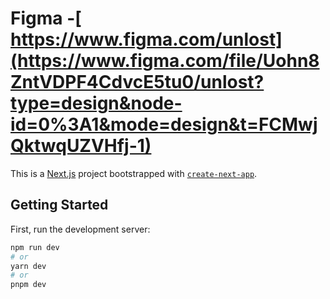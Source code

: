 # **Figma** -[ https://www.figma.com/unlost](https://www.figma.com/file/Uohn8ZntVDPF4CdvcE5tu0/unlost?type=design&node-id=0%3A1&mode=design&t=FCMwjQktwqUZVHfj-1)

This is a [Next.js](https://nextjs.org/) project bootstrapped with [`create-next-app`](https://github.com/vercel/next.js/tree/canary/packages/create-next-app).

## Getting Started

First, run the development server:

```bash
npm run dev
# or
yarn dev
# or
pnpm dev
```

